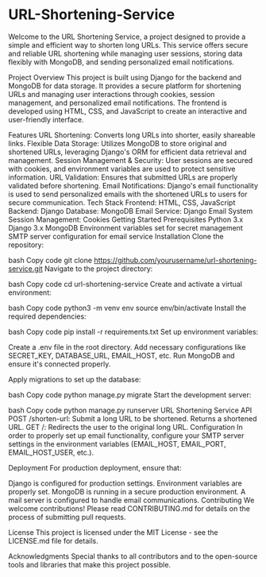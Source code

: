 # URL-Shortening-Service
Welcome to the URL Shortening Service, a project designed to provide a simple and efficient way to shorten long URLs. This service offers secure and reliable URL shortening while managing user sessions, storing data flexibly with MongoDB, and sending personalized email notifications.

Project Overview
This project is built using Django for the backend and MongoDB for data storage. It provides a secure platform for shortening URLs and managing user interactions through cookies, session management, and personalized email notifications. The frontend is developed using HTML, CSS, and JavaScript to create an interactive and user-friendly interface.

Features
URL Shortening: Converts long URLs into shorter, easily shareable links.
Flexible Data Storage: Utilizes MongoDB to store original and shortened URLs, leveraging Django's ORM for efficient data retrieval and management.
Session Management & Security: User sessions are secured with cookies, and environment variables are used to protect sensitive information.
URL Validation: Ensures that submitted URLs are properly validated before shortening.
Email Notifications: Django's email functionality is used to send personalized emails with the shortened URLs to users for secure communication.
Tech Stack
Frontend: HTML, CSS, JavaScript
Backend: Django
Database: MongoDB
Email Service: Django Email System
Session Management: Cookies
Getting Started
Prerequisites
Python 3.x
Django 3.x
MongoDB
Environment variables set for secret management
SMTP server configuration for email service
Installation
Clone the repository:

bash
Copy code
git clone https://github.com/yourusername/url-shortening-service.git
Navigate to the project directory:

bash
Copy code
cd url-shortening-service
Create and activate a virtual environment:

bash
Copy code
python3 -m venv env
source env/bin/activate
Install the required dependencies:

bash
Copy code
pip install -r requirements.txt
Set up environment variables:

Create a .env file in the root directory.
Add necessary configurations like SECRET_KEY, DATABASE_URL, EMAIL_HOST, etc.
Run MongoDB and ensure it's connected properly.

Apply migrations to set up the database:

bash
Copy code
python manage.py migrate
Start the development server:

bash
Copy code
python manage.py runserver
URL Shortening Service API
POST /shorten-url: Submit a long URL to be shortened. Returns a shortened URL.
GET /<short-url>: Redirects the user to the original long URL.
Configuration
In order to properly set up email functionality, configure your SMTP server settings in the environment variables (EMAIL_HOST, EMAIL_PORT, EMAIL_HOST_USER, etc.).

Deployment
For production deployment, ensure that:

Django is configured for production settings.
Environment variables are properly set.
MongoDB is running in a secure production environment.
A mail server is configured to handle email communications.
Contributing
We welcome contributions! Please read CONTRIBUTING.md for details on the process of submitting pull requests.

License
This project is licensed under the MIT License - see the LICENSE.md file for details.

Acknowledgments
Special thanks to all contributors and to the open-source tools and libraries that make this project possible.
